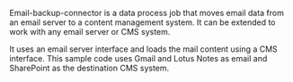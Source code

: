 Email-backup-connector is a data process job that moves email data from an email server to a content management system.  It can be extended to work with any email server or CMS system.

It uses an email server interface and loads the mail content using a CMS interface.  This sample code uses Gmail and Lotus Notes as email and SharePoint as the destination CMS system.
